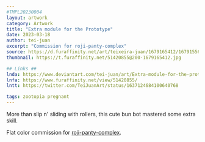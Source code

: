 ```yaml
---
#TMPL20230004
layout: artwork
category: Artwork
title: "Extra module for the Prototype"
date: 2023-03-18
author: tei-juan
excerpt: "Commission for roji-panty-complex"
source: https://d.furaffinity.net/art/teixeira-juan/1679165412/1679155680.teixeira-juan_export1679165234066.jpg
thumbnail: https://t.furaffinity.net/51420855@200-1679165412.jpg

## Links ##
lnda: https://www.deviantart.com/tei-juan/art/Extra-module-for-the-prototype-954148240
lnfa: https://www.furaffinity.net/view/51420855/
lntt: https://twitter.com/TeiJuanArt/status/1637124684100640768

tags: zootopia pregnant
---
```


More than slip n' sliding with rollers, this cute bun bot mastered some extra skill.

Flat color commission for [roji-panty-complex](https://www.furaffinity.net/user/roji-panty-complex).  